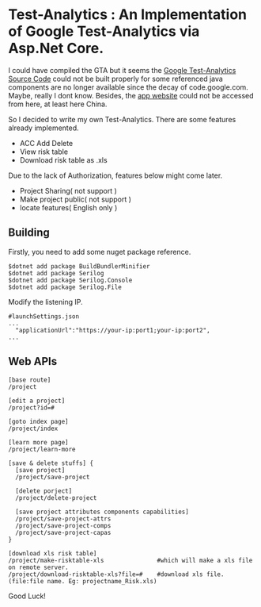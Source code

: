 # Test-Analytics : An Implementation of Google Test-Analytics via Asp.Net Core.

I could have compiled the GTA but it seems the [Google Test-Analytics Source Code](https://code.google.com/archive/p/test-analytics/source) 
could not be built properly for some referenced java components are no longer available since the decay of code.google.com. Maybe, really I dont know. Besides, the [app website](https://test-analytics.appspot.com) could not be accessed from here, at least here China.

So I decided to write my own Test-Analytics. There are some features already implemented.

* ACC Add Delete
* View risk table 
* Download risk table as .xls

Due to the lack of Authorization, features below might come later.

* Project Sharing( not support )
* Make project public( not support )
* locate features( English only )

## Building
Firstly, you need to add some nuget package reference.
```
$dotnet add package BuildBundlerMinifier
$dotnet add package Serilog
$dotnet add package Serilog.Console
$dotnet add package Serilog.File
```
Modify the listening IP.
```
#launchSettings.json
...
  "applicationUrl":"https://your-ip:port1;your-ip:port2",
...
```

## Web APIs
 
```
[base route]
/project

[edit a project]
/project?id=#

[goto index page]
/project/index

[learn more page]
/project/learn-more

[save & delete stuffs] {
  [save project]
  /project/save-project

  [delete porject]
  /project/delete-project

  [save project attributes components capabilities]
  /project/save-project-attrs
  /project/save-project-comps
  /project/save-project-capas
}

[download xls risk table]
/project/make-risktable-xls               #which will make a xls file on remote server.
/project/download-risktable-xls?file=#    #download xls file.(file:file name. Eg: projectname_Risk.xls)
```
 
Good Luck!
